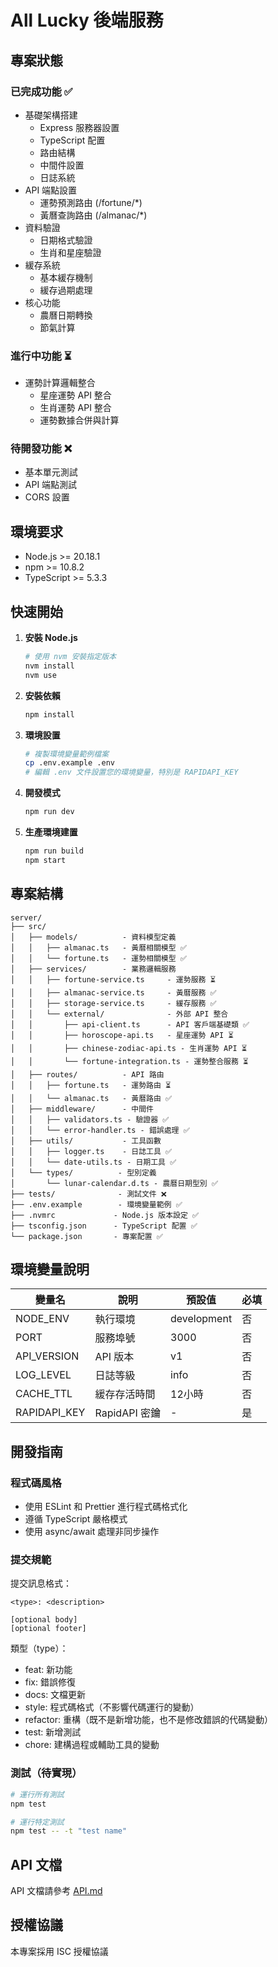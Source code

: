 # All Lucky 後端服務

## 專案狀態

### 已完成功能 ✅
- 基礎架構搭建
  - Express 服務器設置
  - TypeScript 配置
  - 路由結構
  - 中間件設置
  - 日誌系統
- API 端點設置
  - 運勢預測路由 (/fortune/*)
  - 黃曆查詢路由 (/almanac/*)
- 資料驗證
  - 日期格式驗證
  - 生肖和星座驗證
- 緩存系統
  - 基本緩存機制
  - 緩存過期處理
- 核心功能
  - 農曆日期轉換
  - 節氣計算

### 進行中功能 ⏳
- 運勢計算邏輯整合
  - 星座運勢 API 整合
  - 生肖運勢 API 整合
  - 運勢數據合併與計算

### 待開發功能 ❌
- 基本單元測試
- API 端點測試
- CORS 設置

## 環境要求

- Node.js >= 20.18.1
- npm >= 10.8.2
- TypeScript >= 5.3.3

## 快速開始

1. **安裝 Node.js**
   ```bash
   # 使用 nvm 安裝指定版本
   nvm install
   nvm use
   ```

2. **安裝依賴**
   ```bash
   npm install
   ```

3. **環境設置**
   ```bash
   # 複製環境變量範例檔案
   cp .env.example .env
   # 編輯 .env 文件設置您的環境變量，特別是 RAPIDAPI_KEY
   ```

4. **開發模式**
   ```bash
   npm run dev
   ```

5. **生產環境建置**
   ```bash
   npm run build
   npm start
   ```

## 專案結構

```
server/
├── src/
│   ├── models/          - 資料模型定義
│   │   ├── almanac.ts   - 黃曆相關模型 ✅
│   │   └── fortune.ts   - 運勢相關模型 ✅
│   ├── services/        - 業務邏輯服務
│   │   ├── fortune-service.ts     - 運勢服務 ⏳
│   │   ├── almanac-service.ts     - 黃曆服務 ✅
│   │   ├── storage-service.ts     - 緩存服務 ✅
│   │   └── external/              - 外部 API 整合
│   │       ├── api-client.ts      - API 客戶端基礎類 ✅
│   │       ├── horoscope-api.ts   - 星座運勢 API ⏳
│   │       ├── chinese-zodiac-api.ts - 生肖運勢 API ⏳
│   │       └── fortune-integration.ts - 運勢整合服務 ⏳
│   ├── routes/          - API 路由
│   │   ├── fortune.ts   - 運勢路由 ⏳
│   │   └── almanac.ts   - 黃曆路由 ✅
│   ├── middleware/      - 中間件
│   │   ├── validators.ts - 驗證器 ✅
│   │   └── error-handler.ts - 錯誤處理 ✅
│   ├── utils/           - 工具函數
│   │   ├── logger.ts    - 日誌工具 ✅
│   │   └── date-utils.ts - 日期工具 ✅
│   └── types/          - 型別定義
│       └── lunar-calendar.d.ts - 農曆日期型別 ✅
├── tests/              - 測試文件 ❌
├── .env.example        - 環境變量範例 ✅
├── .nvmrc             - Node.js 版本設定 ✅
├── tsconfig.json      - TypeScript 配置 ✅
└── package.json       - 專案配置 ✅
```

## 環境變量說明

| 變量名 | 說明 | 預設值 | 必填 |
|--------|------|--------|------|
| NODE_ENV | 執行環境 | development | 否 |
| PORT | 服務埠號 | 3000 | 否 |
| API_VERSION | API 版本 | v1 | 否 |
| LOG_LEVEL | 日誌等級 | info | 否 |
| CACHE_TTL | 緩存存活時間 | 12小時 | 否 |
| RAPIDAPI_KEY | RapidAPI 密鑰 | - | 是 |

## 開發指南

### 程式碼風格
- 使用 ESLint 和 Prettier 進行程式碼格式化
- 遵循 TypeScript 嚴格模式
- 使用 async/await 處理非同步操作

### 提交規範
提交訊息格式：
```
<type>: <description>

[optional body]
[optional footer]
```

類型（type）：
- feat: 新功能
- fix: 錯誤修復
- docs: 文檔更新
- style: 程式碼格式（不影響代碼運行的變動）
- refactor: 重構（既不是新增功能，也不是修改錯誤的代碼變動）
- test: 新增測試
- chore: 建構過程或輔助工具的變動

### 測試（待實現）
```bash
# 運行所有測試
npm test

# 運行特定測試
npm test -- -t "test name"
```

## API 文檔

API 文檔請參考 [API.md](./API.md)

## 授權協議

本專案採用 ISC 授權協議 